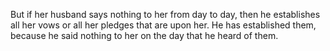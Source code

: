 But if her husband says nothing to her from day to day, then he establishes all her vows or all her pledges that are upon her. He has established them, because he said nothing to her on the day that he heard of them.
